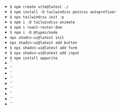 - `$ npm create vite@latest ./`
- `$ npm install -D tailwindcss postcss autoprefixer`
- `$ npx tailwindcss init -p`
- `$ npm i -D tailwindcss-animate`
- `$ npm i react-router-dom`
- `$ npm i -D @types/node`
- `npx shadcn-ui@latest init`
- `npx shadcn-ui@latest add button`
- `$ npx shadcn-ui@latest add form`
- `$ npx shadcn-ui@latest add input`
- `$ npm install appwrite`
- ``
- ``
- ``
- ``
- ``
- ``
- ``
- ``
- ``
